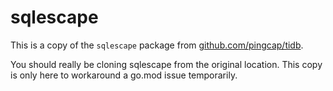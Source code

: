 # sqlescape

This is a copy of the `sqlescape` package from [github.com/pingcap/tidb](https://github.com/pingcap/tidb).

You should really be cloning sqlescape from the original location. This copy is only here to workaround a go.mod issue temporarily.
